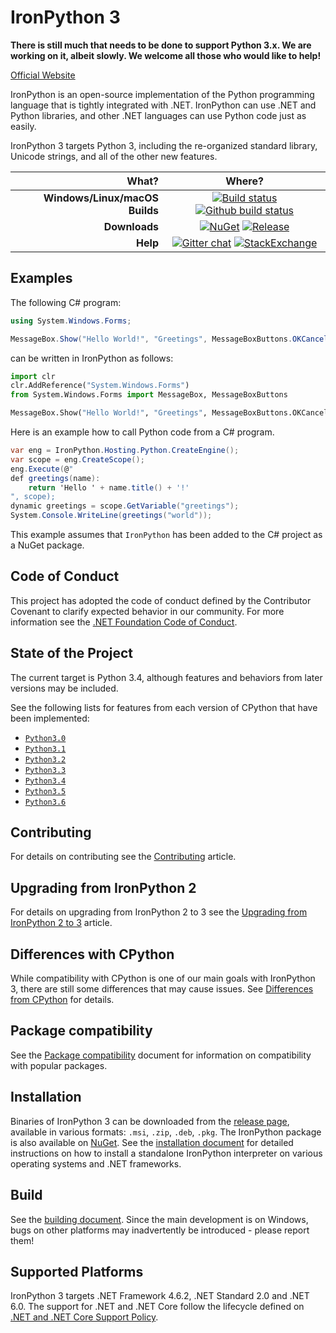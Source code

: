 IronPython 3
============
**There is still much that needs to be done to support Python 3.x. We are working on it, albeit slowly. We welcome all those who would like to help!**

[Official Website](https://ironpython.net)

IronPython is an open-source implementation of the Python programming language that is tightly integrated with .NET. IronPython can use .NET and Python libraries, and other .NET languages can use Python code just as easily.

IronPython 3 targets Python 3, including the re-organized standard library, Unicode strings, and all of the other new features.


| **What?** | **Where?** |
| --------: | :------------: |
| **Windows/Linux/macOS Builds** | [![Build status](https://dotnet.visualstudio.com/IronLanguages/_apis/build/status/ironpython3)](https://dotnet.visualstudio.com/IronLanguages/_build/latest?definitionId=43) [![Github build status](https://github.com/IronLanguages/ironpython3/workflows/CI/badge.svg)](https://github.com/IronLanguages/ironpython3/actions?workflow=CI) |
| **Downloads** | [![NuGet](https://img.shields.io/nuget/vpre/IronPython.svg)](https://www.nuget.org/packages/IronPython/3.4.0) [![Release](https://img.shields.io/github/release/IronLanguages/ironpython3.svg?include_prereleases)](https://github.com/IronLanguages/ironpython3/releases/latest)|
| **Help** | [![Gitter chat](https://badges.gitter.im/IronLanguages/ironpython.svg)](https://gitter.im/IronLanguages/ironpython) [![StackExchange](https://img.shields.io/badge/stack%20overflow-ironpython-informational?logo=stack-overflow&logoColor=white)](https://stackoverflow.com/questions/tagged/ironpython) |


## Examples

The following C# program:

```cs
using System.Windows.Forms;

MessageBox.Show("Hello World!", "Greetings", MessageBoxButtons.OKCancel);
```

can be written in IronPython as follows:

```py
import clr
clr.AddReference("System.Windows.Forms")
from System.Windows.Forms import MessageBox, MessageBoxButtons

MessageBox.Show("Hello World!", "Greetings", MessageBoxButtons.OKCancel)
```

Here is an example how to call Python code from a C# program.

```cs
var eng = IronPython.Hosting.Python.CreateEngine();
var scope = eng.CreateScope();
eng.Execute(@"
def greetings(name):
    return 'Hello ' + name.title() + '!'
", scope);
dynamic greetings = scope.GetVariable("greetings");
System.Console.WriteLine(greetings("world"));
```
This example assumes that `IronPython` has been added to the C# project as a NuGet package.

## Code of Conduct
This project has adopted the code of conduct defined by the Contributor Covenant to clarify expected behavior in our community.
For more information see the [.NET Foundation Code of Conduct](https://dotnetfoundation.org/code-of-conduct).

## State of the Project
The current target is Python 3.4, although features and behaviors from later versions may be included.

See the following lists for features from each version of CPython that have been implemented:

- [`Python3.0`](https://github.com/IronLanguages/ironpython3/wiki/WhatsNew%E2%80%90Python3.0)
- [`Python3.1`](https://github.com/IronLanguages/ironpython3/wiki/WhatsNew%E2%80%90Python3.1)
- [`Python3.2`](https://github.com/IronLanguages/ironpython3/wiki/WhatsNew%E2%80%90Python3.2)
- [`Python3.3`](https://github.com/IronLanguages/ironpython3/wiki/WhatsNew%E2%80%90Python3.3)
- [`Python3.4`](https://github.com/IronLanguages/ironpython3/wiki/WhatsNew%E2%80%90Python3.4)
- [`Python3.5`](https://github.com/IronLanguages/ironpython3/wiki/WhatsNew%E2%80%90Python3.5)
- [`Python3.6`](https://github.com/IronLanguages/ironpython3/wiki/WhatsNew%E2%80%90Python3.6)

## Contributing
For details on contributing see the [Contributing](CONTRIBUTING.md) article.

## Upgrading from IronPython 2
For details on upgrading from IronPython 2 to 3 see the [Upgrading from IronPython 2 to 3](https://github.com/IronLanguages/ironpython3/wiki/Upgrading-from-IronPython2) article.

## Differences with CPython
While compatibility with CPython is one of our main goals with IronPython 3, there are still some differences that may cause issues. See [Differences from CPython](https://github.com/IronLanguages/ironpython3/wiki/Differences-from-CPython) for details.

## Package compatibility
See the [Package compatibility](https://github.com/IronLanguages/ironpython3/wiki/Package-compatibility) document for information on compatibility with popular packages.

## Installation
Binaries of IronPython 3 can be downloaded from the [release page](https://github.com/IronLanguages/ironpython3/releases/latest), available in various formats: `.msi`, `.zip`, `.deb`, `.pkg`. The IronPython package is also available on [NuGet](https://www.nuget.org/packages/IronPython/3.4.0). See the [installation document](https://github.com/IronLanguages/ironpython3/wiki/Installing) for detailed instructions on how to install a standalone IronPython interpreter on various operating systems and .NET frameworks.

## Build
See the [building document](https://github.com/IronLanguages/ironpython3/wiki/Building). Since the main development is on Windows, bugs on other platforms may inadvertently be introduced - please report them!

## Supported Platforms
IronPython 3 targets .NET Framework 4.6.2, .NET Standard 2.0 and .NET 6.0. The support for .NET and .NET Core follow the lifecycle defined on [.NET and .NET Core Support Policy](https://dotnet.microsoft.com/platform/support/policy/dotnet-core).
